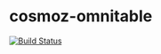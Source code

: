cosmoz-omnitable
=================

[![Build Status](https://travis-ci.org/Neovici/cosmoz-omnitable.svg?branch=master)](https://travis-ci.org/Neovici/cosmoz-omnitable)
